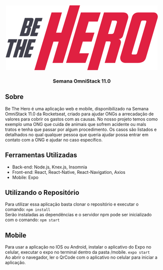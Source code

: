 <p align="center"><img src="https://github.com/steniooliv/OmniStack-11/blob/master/frontend/src/assets/logo.svg" alt="Be The Hero">
<h3 align="center">Semana OmniStack 11.0<h3>
</p>
  
## Sobre
Be The Hero é uma aplicação web e mobile, disponibilizado na Semana OmniStack 11.0 da Rocketseat, criado para ajudar ONGs a arrecadação de valores para cobrir os gastos com as causas. No nosso projeto temos como exemplo uma ONG que cuida de animais que sofrem acidente ou mals tratos e tenha que passar por algum procedimento. Os casos são listados e detalhados no qual qualquer pessoa que queria ajudar possa entrar em contato com a ONG e ajudar no caso específico.

## Ferramentas Utilizadas
- Back-end: Node.js, Knex.js, Insomnia
- Front-end: React, React-Native, React-Navigation, Axios
- Mobile: Expo

## Utilizando o Repositório
Para utilizar essa aplicação basta clonar o repositório e executar o comando:
`npm install`
<br>
Serão instaladas as dependências e o servidor npm pode ser inicializado com o comando:
`npm start`

## Mobile
Para usar a aplicação no IOS ou Android, instalar o aplicativo do Expo no celular, executar o expo no terminal dentro da pasta /mobile.
`expo start`
<br>
Ao abrir o navegador, ler o QrCode com o aplicativo no celular para iniciar a aplicação.
